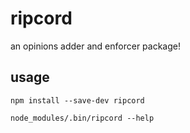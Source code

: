 # ripcord

an opinions adder and enforcer package!

## usage

`npm install --save-dev ripcord`

`node_modules/.bin/ripcord --help`
